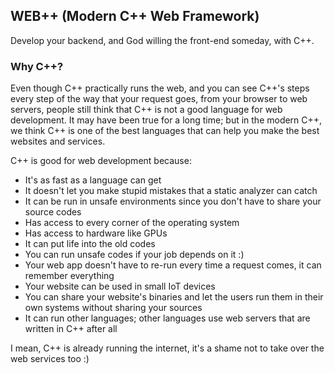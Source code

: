 ## WEB++ (Modern C++ Web Framework)
Develop your backend, and God willing the front-end someday, with C++.

### Why C++?

Even though C++ practically runs the web, and you can see C++'s steps every step of the way that your request goes, from your browser to web servers,
people still think that C++ is not a good language for web development. It may have been true for a long time; but in the modern C++, we think C++ is
one of the best languages that can help you make the best websites and services.

C++ is good for web development because:

* It's as fast as a language can get
* It doesn't let you make stupid mistakes that a static analyzer can catch
* It can be run in unsafe environments since you don't have to share your source codes
* Has access to every corner of the operating system
* Has access to hardware like GPUs
* It can put life into the old codes
* You can run unsafe codes if your job depends on it :)
* Your web app doesn't have to re-run every time a request comes, it can remember everything
* Your website can be used in small IoT devices
* You can share your website's binaries and let the users run them in their own systems without sharing your sources
* It can run other languages; other languages use web servers that are written in C++ after all

I mean, C++ is already running the internet, it's a shame not to take over the web services too :)
